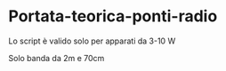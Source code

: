 # Portata-teorica-ponti-radio
Lo script è valido solo per apparati da 3-10 W

Solo banda da 2m e 70cm
